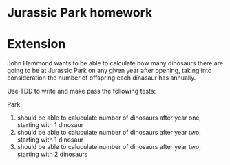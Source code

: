 # Jurassic Park homework

<!-- John Hammond wants to be able to manage the dinosaurs at Jurassic Park. (uhoh)

A dinosaur should have a type (e.g. "Tyrannosaurus", "Velociraptor", "Triceratops") and a number of offspring per year. -->

<!-- A park should have an enclosure that can have dinosaurs added to it.

Use TDD to write and make pass the following tests:

Dinosaur:
1. should have a type
2. should have a number of offspring per year

Park:
1. enclosure should start empty -->
<!-- 2. should be able to add dinosaur -->
<!-- 3. should be able to remove all dinosaurs of a particular type -->
<!-- 4. should get all the dinosaurs with an offspring count of more than 2 -->


# Extension

John Hammond wants to be able to calculate how many dinosaurs there are going to be at Jurassic Park on any given year after opening, taking into consideration the number of offspring each dinasaur has annually.

Use TDD to write and make pass the following tests:

Park:
1. should be able to caluculate number of dinosaurs after year one, starting with 1 dinosaur
2. should be able to caluculate number of dinosaurs after year two, starting with 1 dinosaur
4. should be able to caluculate number of dinosaurs after year two, starting with 2 dinosaurs
